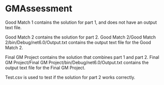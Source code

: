 # GMAssessment
Good Match 1 contains the solution for part 1, and does not have an output text file.

Good Match 2 contains the solution for part 2.
Good Match 2/Good Match 2/bin/Debug/net6.0/Output.txt contains the output text file for the Good Match 2.

Final GM Project contains the solution that combines part 1 and part 2.
Final GM Project/Final GM Project/bin/Debug/net6.0/Output.txt contains the output text file for the Final GM Project.

Test.csv is used to test if the solution for part 2 works correctly.
